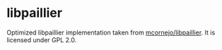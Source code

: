 # libpaillier

Optimized libpaillier implementation taken from [mcornejo/libpaillier](https://github.com/mcornejo/libpaillier). It is licensed under GPL 2.0.
